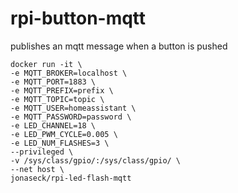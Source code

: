 # rpi-button-mqtt

publishes an mqtt message when a button is pushed

```
docker run -it \
-e MQTT_BROKER=localhost \
-e MQTT_PORT=1883 \
-e MQTT_PREFIX=prefix \
-e MQTT_TOPIC=topic \
-e MQTT_USER=homeassistant \
-e MQTT_PASSWORD=password \
-e LED_CHANNEL=18 \
-e LED_PWM_CYCLE=0.005 \
-e LED_NUM_FLASHES=3 \
--privileged \
-v /sys/class/gpio/:/sys/class/gpio/ \
--net host \
jonaseck/rpi-led-flash-mqtt
```
